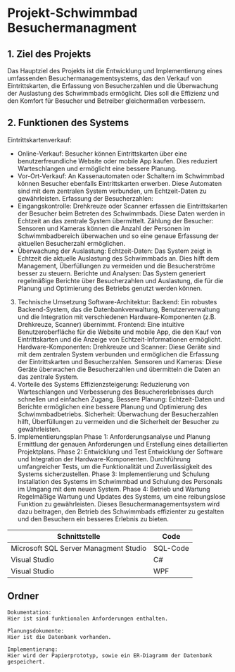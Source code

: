 Projekt-Schwimmbad Besuchermanagment
=====

## 1. Ziel des Projekts
Das Hauptziel des Projekts ist die Entwicklung und Implementierung eines umfassenden Besuchermanagementsystems, das den Verkauf von Eintrittskarten, die Erfassung von Besucherzahlen und die Überwachung der Auslastung des Schwimmbads ermöglicht. Dies soll die Effizienz und den Komfort für Besucher und Betreiber gleichermaßen verbessern.


## 2. Funktionen des Systems
Eintrittskartenverkauf:
* Online-Verkauf: Besucher können Eintrittskarten über eine benutzerfreundliche Website oder mobile App kaufen. Dies reduziert Warteschlangen und ermöglicht eine bessere Planung.
* Vor-Ort-Verkauf: An Kassenautomaten oder Schaltern im Schwimmbad können Besucher ebenfalls Eintrittskarten erwerben. Diese Automaten sind mit dem zentralen System verbunden, um Echtzeit-Daten zu gewährleisten.
Erfassung der Besucherzahlen:
* Eingangskontrolle: Drehkreuze oder Scanner erfassen die Eintrittskarten der Besucher beim Betreten des Schwimmbads. Diese Daten werden in Echtzeit an das zentrale System übermittelt.
Zählung der Besucher: Sensoren und Kameras können die Anzahl der Personen im Schwimmbadbereich überwachen und so eine genaue Erfassung der aktuellen Besucherzahl ermöglichen.
* Überwachung der Auslastung:
Echtzeit-Daten: Das System zeigt in Echtzeit die aktuelle Auslastung des Schwimmbads an. Dies hilft dem Management, Überfüllungen zu vermeiden und die Besucherströme besser zu steuern.
Berichte und Analysen: Das System generiert regelmäßige Berichte über Besucherzahlen und Auslastung, die für die Planung und Optimierung des Betriebs genutzt werden können.
   
3. Technische Umsetzung
Software-Architektur:
Backend: Ein robustes Backend-System, das die Datenbankverwaltung, Benutzerverwaltung und die Integration mit verschiedenen Hardware-Komponenten (z.B. Drehkreuze, Scanner) übernimmt.
Frontend: Eine intuitive Benutzeroberfläche für die Website und mobile App, die den Kauf von Eintrittskarten und die Anzeige von Echtzeit-Informationen ermöglicht.
Hardware-Komponenten:
Drehkreuze und Scanner: Diese Geräte sind mit dem zentralen System verbunden und ermöglichen die Erfassung der Eintrittskarten und Besucherzahlen.
Sensoren und Kameras: Diese Geräte überwachen die Besucherzahlen und übermitteln die Daten an das zentrale System.
5. Vorteile des Systems
Effizienzsteigerung: Reduzierung von Warteschlangen und Verbesserung des Besuchererlebnisses durch schnellen und einfachen Zugang.
Bessere Planung: Echtzeit-Daten und Berichte ermöglichen eine bessere Planung und Optimierung des Schwimmbadbetriebs.
Sicherheit: Überwachung der Besucherzahlen hilft, Überfüllungen zu vermeiden und die Sicherheit der Besucher zu gewährleisten.
6. Implementierungsplan
Phase 1: Anforderungsanalyse und Planung
Ermittlung der genauen Anforderungen und Erstellung eines detaillierten Projektplans.
Phase 2: Entwicklung und Test
Entwicklung der Software und Integration der Hardware-Komponenten. Durchführung umfangreicher Tests, um die Funktionalität und Zuverlässigkeit des Systems sicherzustellen.
Phase 3: Implementierung und Schulung
Installation des Systems im Schwimmbad und Schulung des Personals im Umgang mit dem neuen System.
Phase 4: Betrieb und Wartung
Regelmäßige Wartung und Updates des Systems, um eine reibungslose Funktion zu gewährleisten.
Dieses Besuchermanagementsystem wird dazu beitragen, den Betrieb des Schwimmbads effizienter zu gestalten und den Besuchern ein besseres Erlebnis zu bieten.
    
Schnittstelle | Code
------------- | -------------
Microsoft SQL Server Managment Studio | SQL-Code
Visual Studio  | C#
Visual Studio  | WPF

Ordner
--------
```
Dokumentation:
Hier ist sind funktionalen Anforderungen enthalten.

Planungsdokumente:
Hier ist die Datenbank vorhanden.

Implementierung:
Hier wird der Papierprototyp, sowie ein ER-Diagramm der Datenbank gespeichert.
```


